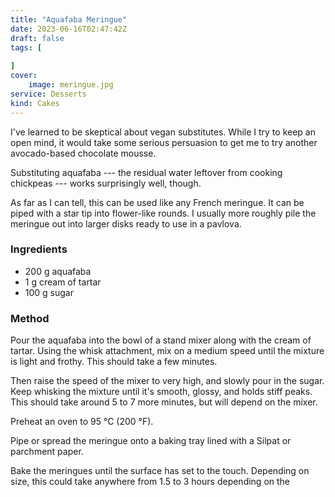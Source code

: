 ```yaml
---
title: "Aquafaba Meringue"
date: 2023-06-16T02:47:42Z
draft: false
tags: [
    
]
cover:
    image: meringue.jpg
service: Desserts
kind: Cakes
---
```


I've learned to be skeptical about vegan substitutes. While I try to keep an open mind, it would take some serious persuasion to get me to try another avocado-based chocolate mousse.

Substituting aquafaba --- the residual water leftover from cooking chickpeas --- works surprisingly well, though.

As far as I can tell, this can be used like any French meringue. It can be piped with a star tip into flower-like rounds. I usually more roughly pile the meringue out into larger disks ready to use in a pavlova.

### Ingredients

* 200 g aquafaba
* 1 g cream of tartar
* 100 g sugar

### Method

Pour the aquafaba into the bowl of a stand mixer along with the cream of tartar. Using the whisk attachment, mix on a medium speed until the mixture is light and frothy. This should take a few minutes.

Then raise the speed of the mixer to very high, and slowly pour in the sugar. Keep whisking the mixture until it's smooth, glossy, and holds stiff peaks. This should take around 5 to 7 more minutes, but will depend on the mixer.

Preheat an oven to 95 °C (200 °F).

Pipe or spread the meringue onto a baking tray lined with a Silpat or parchment paper.

Bake the meringues until the surface has set to the touch. Depending on size, this could take anywhere from 1.5 to 3 hours depending on the 
